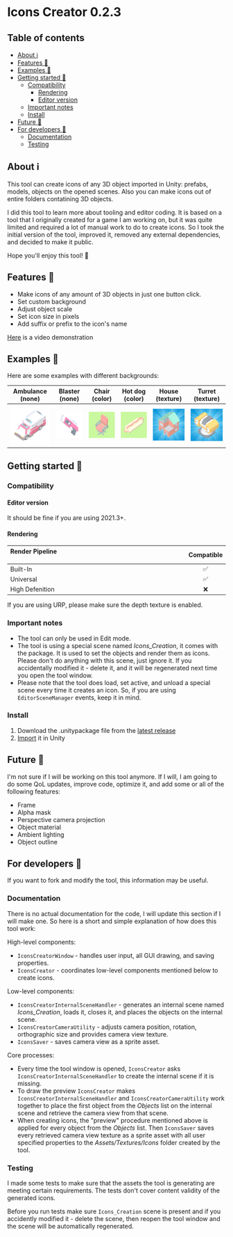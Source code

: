 # Icons Creator 0.2.3

## Table of contents
* [About :information_source:](#about-information_source)
* [Features :star2:](#features-star2)
* [Examples :eyes:](#examples-eyes)
* [Getting started :rocket:](#getting-started-rocket)
  * [Compatibility](#compatibility)
    * [Rendering](#rendering)
    * [Editor version](#editor-version)
  * [Important notes](#important-notes)
  * [Install](#install)
* [Future :crystal_ball:](#future-crystal_ball)
* [For developers :wrench:](#for-developers-wrench)
  * [Documentation](#documentation)
  * [Testing](#testing)

## About :information_source:

This tool can create icons of any 3D object imported in Unity: prefabs, models, objects on the opened scenes. Also you can make icons out of entire folders contatining 3D objects.

I did this tool to learn more about tooling and editor coding. It is based on a tool that I originally created for a game I am working on, but it was quite limited and required a lot of manual work to do to create icons. So I took the initial version of the tool, improved it, removed any external dependencies, and decided to make it public.

Hope you'll enjoy this tool! :purple_heart:

## Features :star2:

- Make icons of any amount of 3D objects in just one button click.
- Set custom background
- Adjust object scale 
- Set icon size in pixels
- Add suffix or prefix to the icon's name

[Here](https://youtu.be/5UHYbbjXDpM) is a video demonstration

## Examples :eyes:
Here are some examples with different backgrounds:

Ambulance (none) | Blaster (none)  | Chair (color)    | Hot dog (color)  | House (texture)    | Turret (texture) 
:---------:|:--------:|:--------:|:--------:|:--------:|:--------:
![alt text](https://github.com/xyperine/Icons-Creator/blob/main/Assets/Plugins/IconsCreator/Samples/Textures/Icons/Ambulance_Icon.png?raw=true)|![alt text](https://github.com/xyperine/Icons-Creator/blob/main/Assets/Plugins/IconsCreator/Samples/Textures/Icons/Blaster_Icon.png?raw=true)|![alt text](https://github.com/xyperine/Icons-Creator/blob/main/Assets/Plugins/IconsCreator/Samples/Textures/Icons/Chair_Icon.png?raw=true)|![alt text](https://github.com/xyperine/Icons-Creator/blob/main/Assets/Plugins/IconsCreator/Samples/Textures/Icons/Hot_Dog_Icon.png?raw=true)|![alt text](https://github.com/xyperine/Icons-Creator/blob/main/Assets/Plugins/IconsCreator/Samples/Textures/Icons/House_Icon.png?raw=true)|![alt text](https://github.com/xyperine/Icons-Creator/blob/main/Assets/Plugins/IconsCreator/Samples/Textures/Icons/Turret_Icon.png?raw=true)

## Getting started :rocket:

### Compatibility

#### Editor version

It should be fine if you are using 2021.3+.

#### Rendering

| Render Pipeline &nbsp;&nbsp;&nbsp;&nbsp;&nbsp;&nbsp;&nbsp;&nbsp;&nbsp;&nbsp;&nbsp;&nbsp;&nbsp;&nbsp;&nbsp;&nbsp;&nbsp;&nbsp;&nbsp;&nbsp;&nbsp;&nbsp;&nbsp;&nbsp;&nbsp;&nbsp;&nbsp;&nbsp;&nbsp;&nbsp;&nbsp;&nbsp;&nbsp;&nbsp;&nbsp;&nbsp;&nbsp;&nbsp;&nbsp;&nbsp;&nbsp;&nbsp;&nbsp;&nbsp;&nbsp;&nbsp;&nbsp;&nbsp;&nbsp;&nbsp;&nbsp;&nbsp;&nbsp;&nbsp;&nbsp;&nbsp;&nbsp;&nbsp;&nbsp;&nbsp;&nbsp;&nbsp;&nbsp;&nbsp;&nbsp;&nbsp;&nbsp;&nbsp;&nbsp;&nbsp;&nbsp;&nbsp;&nbsp;&nbsp;&nbsp;&nbsp;&nbsp;&nbsp;&nbsp;&nbsp;&nbsp;&nbsp;&nbsp;&nbsp;&nbsp;&nbsp;&nbsp;	| Compatible 					|
| :----------- 			| :-----------: 			|
| Built-In    			| :white_check_mark: 	|
| Universal   			| :white_check_mark: 	|
| High Defenition   | :x: 								|

If you are using URP, please make sure the depth texture is enabled.

### Important notes

- The tool can only be used in Edit mode.
- The tool is using a special scene named *Icons_Creation*, it comes with the package. It is used to set the objects and render them as icons. Please don't do anything with this scene, just ignore it. If you accidentally modified it - delete it, and it will be regenerated next time you open the tool window.
- Please note that the tool does load, set active, and unload a special scene every time it creates an icon. So, if you are using `EditorSceneManager` events, keep it in mind.

### Install

1. Download the .unitypackage file from the [latest release](https://github.com/xyperine/Icons-Creator/releases/tag/v0.2.3)
2. [Import](https://docs.unity3d.com/Manual/AssetPackagesImport.html) it in Unity

## Future :crystal_ball:

I'm not sure if I will be working on this tool anymore. If I will, I am going to do some QoL updates, improve code, optimize it, and add some or all of the following features:

- Frame
- Alpha mask
- Perspective camera projection
- Object material
- Ambient lighting
- Object outline

## For developers :wrench:

If you want to fork and modify the tool, this information may be useful.

### Documentation

There is no actual documentation for the code, I will update this section if I will make one. So here is a short and simple explanation of how does this tool work:

High-level components:

- `IconsCreatorWindow` - handles user input, all GUI drawing, and saving properties.
- `IconsCreator` - coordinates low-level components mentioned below to create icons.

Low-level components:

- `IconsCreatorInternalSceneHandler` - generates an internal scene named *Icons_Creation*, loads it, closes it, and places the objects on the internal scene.
- `IconsCreatorCameraUtility` - adjusts camera position, rotation, orthographic size and provides camera view texture.
- `IconsSaver` - saves camera view as a sprite asset.

Core processes:

- Every time the tool window is opened, `IconsCreator` asks `IconsCreatorInternalSceneHandler` to create the internal scene if it is missing.
- To draw the preview `IconsCreator` makes `IconsCreatorInternalSceneHandler` and `IconsCreatorCameraUtility` work together to place the first object from the *Objects* list on the internal scene and retrieve the camera view from that scene.
- When creating icons, the "preview" procedure mentioned above is applied for every object from the *Objects* list. Then `IconsSaver` saves every retrieved camera view texture as a sprite asset with all user specified properties to the *Assets/Textures/Icons* folder created by the tool.

### Testing

I made some tests to make sure that the assets the tool is generating are meeting certain requirements. The tests don't cover content validity of the generated icons.

Before you run tests make sure `Icons_Creation` scene is present and if you accidently modified it - delete the scene, then reopen the tool window and the scene will be automatically regenerated.
